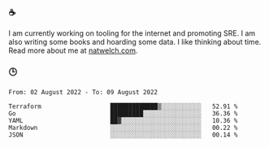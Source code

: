 ### ☕

I am currently working on tooling for the internet and promoting SRE. I am also writing some books and hoarding some data. I like thinking about time. Read more about me at [natwelch.com](https://natwelch.com).

### 🕒

<!--START_SECTION:waka-->

```text
From: 02 August 2022 - To: 09 August 2022

Terraform                   █████████████▒░░░░░░░░░░░   52.91 %
Go                          █████████░░░░░░░░░░░░░░░░   36.36 %
YAML                        ██▓░░░░░░░░░░░░░░░░░░░░░░   10.36 %
Markdown                    ░░░░░░░░░░░░░░░░░░░░░░░░░   00.22 %
JSON                        ░░░░░░░░░░░░░░░░░░░░░░░░░   00.14 %
```

<!--END_SECTION:waka-->
